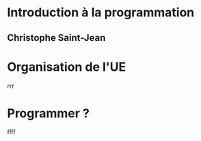 # Introduction à la programmation

Christophe Saint-Jean
----------


# Organisation de l'UE

rrr

# Programmer ?

ffff
<!--stackedit_data:
eyJoaXN0b3J5IjpbLTI5MDQwMDEyMF19
-->